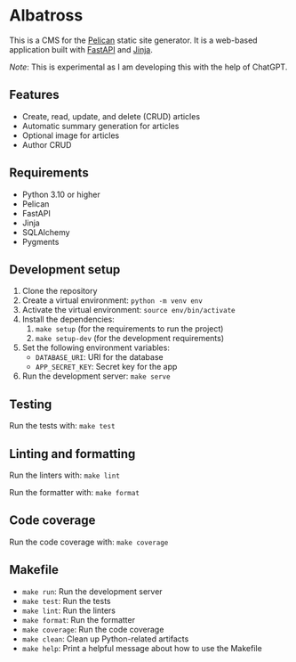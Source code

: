 # Albatross

This is a CMS for the [Pelican](https://blog.getpelican.com/) static site generator. It is a web-based application built with [FastAPI](https://fastapi.tiangolo.com/) and [Jinja](https://jinja.palletsprojects.com/).

*Note*: This is experimental as I am developing this with the help of ChatGPT.

## Features

- Create, read, update, and delete (CRUD) articles
- Automatic summary generation for articles
- Optional image for articles
- Author CRUD

## Requirements

- Python 3.10 or higher
- Pelican
- FastAPI
- Jinja
- SQLAlchemy
- Pygments

## Development setup

1. Clone the repository
2. Create a virtual environment: `python -m venv env`
3. Activate the virtual environment: `source env/bin/activate`
4. Install the dependencies:
    1. `make setup` (for the requirements to run the project)
    2. `make setup-dev` (for the development requirements)
5. Set the following environment variables:
   - `DATABASE_URI`: URI for the database
   - `APP_SECRET_KEY`: Secret key for the app
6. Run the development server: `make serve`

## Testing

Run the tests with: `make test`

## Linting and formatting

Run the linters with: `make lint`

Run the formatter with: `make format`

## Code coverage

Run the code coverage with: `make coverage`

## Makefile

- `make run`: Run the development server
- `make test`: Run the tests
- `make lint`: Run the linters
- `make format`: Run the formatter
- `make coverage`: Run the code coverage
- `make clean`: Clean up Python-related artifacts
- `make help`: Print a helpful message about how to use the Makefile
